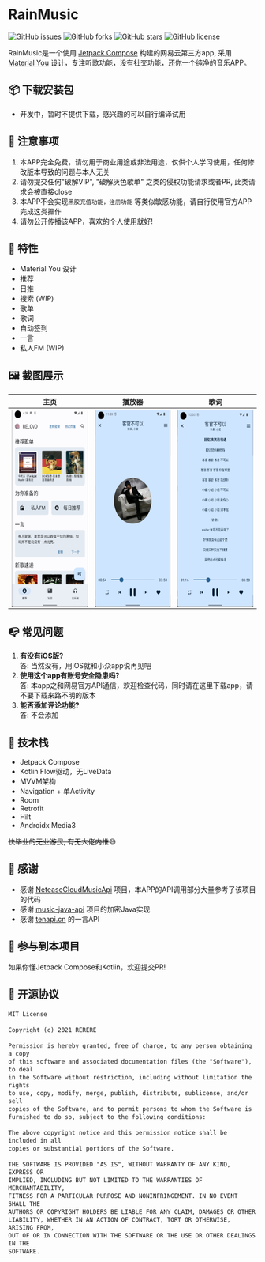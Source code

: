 # RainMusic
[![GitHub issues](https://img.shields.io/github/issues/re-ovo/RainMusic)](https://github.com/re-ovo/RainMusic/issues)
[![GitHub forks](https://img.shields.io/github/forks/re-ovo/RainMusic)](https://github.com/re-ovo/RainMusic/network)
[![GitHub stars](https://img.shields.io/github/stars/re-ovo/RainMusic)](https://github.com/re-ovo/RainMusic/stargazers)
[![GitHub license](https://img.shields.io/github/license/re-ovo/RainMusic)](https://github.com/re-ovo/RainMusic/blob/master/LICENSE)

RainMusic是一个使用 [Jetpack Compose](https://developer.android.com/jetpack/compose) 构建的网易云第三方app,
采用 [Material You](https://m3.material.io/) 设计，专注听歌功能，没有社交功能，还你一个纯净的音乐APP。

## 📦️ 下载安装包
* 开发中，暂时不提供下载，感兴趣的可以自行编译试用

## 👀 注意事项
1. 本APP完全免费，请勿用于商业用途或非法用途，仅供个人学习使用，任何修改版本导致的问题与本人无关
2. 请勿提交任何"破解VIP", "破解灰色歌单" 之类的侵权功能请求或者PR, 此类请求会被直接close
3. 本APP不会实现`黑胶充值功能，注册功能` 等类似敏感功能，请自行使用官方APP完成这类操作
4. 请勿公开传播该APP，喜欢的个人使用就好!

## 🎯 特性
* Material You 设计
* 推荐
* 日推
* 搜索 (WIP)
* 歌单
* 歌词
* 自动签到
* 一言
* 私人FM (WIP)

## 🖼️ 截图展示
| 主页 | 播放器 | 歌词 |
| ----- | ------| ------|
| <img src="art/index.png" align="left" height="400">| <img src="art/player.png" align="left" height="400">| <img src="art/lyric.png" align="left" height="400"> |

## 📭 常见问题
1. **有没有iOS版?**   
   答: 当然没有，用iOS就和小众app说再见吧
2. **使用这个app有账号安全隐患吗?**   
   答: 本app之和网易官方API通信，欢迎检查代码，同时请在这里下载app，请不要下载来路不明的版本
3. **能否添加评论功能?**   
   答: 不会添加

## 🎲 技术栈
* Jetpack Compose
* Kotlin Flow驱动，无LiveData
* MVVM架构
* Navigation + 单Activity
* Room
* Retrofit
* Hilt
* Androidx Media3

~~快毕业的无业游民, 有无大佬内推~~😅

## 🤩 感谢
* 感谢 [NeteaseCloudMusicApi](https://github.com/Binaryify/NeteaseCloudMusicApi) 项目，本APP的API调用部分大量参考了该项目的代码
* 感谢 [music-java-api](https://github.com/jnwang95/music-java-api) 项目的加密Java实现
* 感谢 [tenapi.cn](https://docs.tenapi.cn/) 的一言API

## 🔭 参与到本项目
如果你懂Jetpack Compose和Kotlin，欢迎提交PR!

## 📡 开源协议
```text
MIT License

Copyright (c) 2021 RERERE

Permission is hereby granted, free of charge, to any person obtaining a copy
of this software and associated documentation files (the "Software"), to deal
in the Software without restriction, including without limitation the rights
to use, copy, modify, merge, publish, distribute, sublicense, and/or sell
copies of the Software, and to permit persons to whom the Software is
furnished to do so, subject to the following conditions:

The above copyright notice and this permission notice shall be included in all
copies or substantial portions of the Software.

THE SOFTWARE IS PROVIDED "AS IS", WITHOUT WARRANTY OF ANY KIND, EXPRESS OR
IMPLIED, INCLUDING BUT NOT LIMITED TO THE WARRANTIES OF MERCHANTABILITY,
FITNESS FOR A PARTICULAR PURPOSE AND NONINFRINGEMENT. IN NO EVENT SHALL THE
AUTHORS OR COPYRIGHT HOLDERS BE LIABLE FOR ANY CLAIM, DAMAGES OR OTHER
LIABILITY, WHETHER IN AN ACTION OF CONTRACT, TORT OR OTHERWISE, ARISING FROM,
OUT OF OR IN CONNECTION WITH THE SOFTWARE OR THE USE OR OTHER DEALINGS IN THE
SOFTWARE.
```